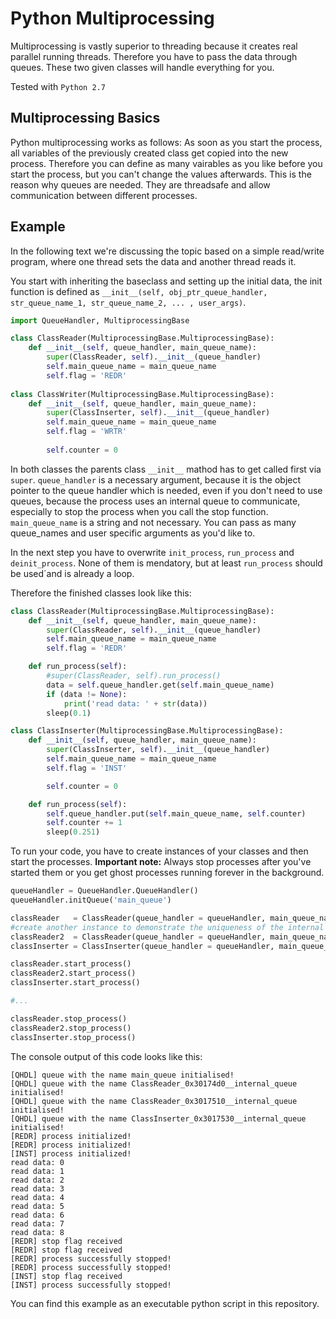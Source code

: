 # Python Multiprocessing
Multiprocessing is vastly superior to threading because it creates real parallel running threads. Therefore you have to pass the data through queues. These two given classes will handle everything for you.

Tested with `Python 2.7`

## Multiprocessing Basics
Python multiprocessing works as follows: As soon as you start the process, all variables of the previously created class get copied into the new process. Therefore you can define as many vairables as you like before you start the process, but you can't change the values afterwards. This is the reason why queues are needed. They are threadsafe and allow communication between different processes.

## Example
In the following text we're discussing the topic based on a simple read/write program, where one thread sets the data and another thread reads it.

You start with inheriting the baseclass and setting up the initial data, the init function is defined as `__init__(self, obj_ptr_queue_handler, str_queue_name_1, str_queue_name_2, ... , user_args)`.

```python
import QueueHandler, MultiprocessingBase

class ClassReader(MultiprocessingBase.MultiprocessingBase):
    def __init__(self, queue_handler, main_queue_name):
        super(ClassReader, self).__init__(queue_handler)
        self.main_queue_name = main_queue_name
        self.flag = 'REDR'
		
class ClassWriter(MultiprocessingBase.MultiprocessingBase):
    def __init__(self, queue_handler, main_queue_name):
        super(ClassInserter, self).__init__(queue_handler)
        self.main_queue_name = main_queue_name
        self.flag = 'WRTR'
		
		self.counter = 0
```

In both classes the parents class `__init__` mathod has to get called first via `super`. `queue_handler` is a necessary argument, because it is the object pointer to the queue handler which is needed, even if you don't need to use queues, because the process uses an internal queue to communicate, especially to stop the process when you call the stop function. `main_queue_name` is a string and not necessary. You can pass as many queue_names and user specific arguments as you'd like to.

In the next step you have to overwrite `init_process`, `run_process` and `deinit_process`. None of them is mendatory, but at least `run_process` should be used´and is already a loop.

Therefore the finished classes look like this:
```python
class ClassReader(MultiprocessingBase.MultiprocessingBase):
    def __init__(self, queue_handler, main_queue_name):
        super(ClassReader, self).__init__(queue_handler)
        self.main_queue_name = main_queue_name
        self.flag = 'REDR'

    def run_process(self):
        #super(ClassReader, self).run_process()
        data = self.queue_handler.get(self.main_queue_name)
        if (data != None):
            print('read data: ' + str(data))
        sleep(0.1)

class ClassInserter(MultiprocessingBase.MultiprocessingBase):
    def __init__(self, queue_handler, main_queue_name):
        super(ClassInserter, self).__init__(queue_handler)
        self.main_queue_name = main_queue_name
        self.flag = 'INST'

        self.counter = 0

    def run_process(self):
        self.queue_handler.put(self.main_queue_name, self.counter)
        self.counter += 1
        sleep(0.251)
```

To run your code, you have to create instances of your classes and then start the processes. **Important note:** Always stop processes after you've started them or you get ghost processes running forever in the background.
```python
queueHandler = QueueHandler.QueueHandler()
queueHandler.initQueue('main_queue')

classReader   = ClassReader(queue_handler = queueHandler, main_queue_name = 'main_queue')
#create another instance to demonstrate the uniqueness of the internal queue name (address)
classReader2  = ClassReader(queue_handler = queueHandler, main_queue_name = 'main_queue')
classInserter = ClassInserter(queue_handler = queueHandler, main_queue_name = 'main_queue')

classReader.start_process()
classReader2.start_process()
classInserter.start_process()

#...

classReader.stop_process()
classReader2.stop_process()
classInserter.stop_process()
```

The console output of this code looks like this:
```
[QHDL] queue with the name main_queue initialised!
[QHDL] queue with the name ClassReader_0x30174d0__internal_queue initialised!
[QHDL] queue with the name ClassReader_0x3017510__internal_queue initialised!
[QHDL] queue with the name ClassInserter_0x3017530__internal_queue initialised!
[REDR] process initialized!
[REDR] process initialized!
[INST] process initialized!
read data: 0
read data: 1
read data: 2
read data: 3
read data: 4
read data: 5
read data: 6
read data: 7
read data: 8
[REDR] stop flag received
[REDR] stop flag received
[REDR] process successfully stopped!
[REDR] process successfully stopped!
[INST] stop flag received
[INST] process successfully stopped!
```

You can find this example as an executable python script in this repository.